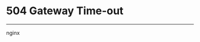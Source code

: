 504 Gateway Time-out
====================

------------------------------------------------------------------------

nginx
